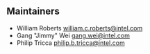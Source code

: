 ## Maintainers

* William Roberts <william.c.roberts@intel.com>
* Gang "Jimmy" Wei <gang.wei@intel.com>
* Philip Tricca <philip.b.tricca@intel.com>
